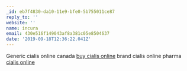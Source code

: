 ```yaml
---
_id: eb7f4830-da10-11e9-bfe0-5b755011ce87
reply_to: ''
website: ''
name: incura
email: 430e516f149043af8a381c05e8504637
date: '2019-09-18T12:36:22.041Z'
---
```

Generic cialis online canada <a href="http://cialisherrx.com/#">buy cialis online</a> brand cialis online pharma <a href="http://cialismdmarx.com/#">cialis online</a>
